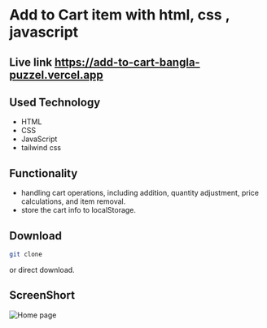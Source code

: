 # Add to Cart item with html, css , javascript

## Live link https://add-to-cart-bangla-puzzel.vercel.app

## Used Technology

- HTML
- CSS
- JavaScript
- tailwind css

## Functionality

- handling cart operations, including addition, quantity adjustment, price calculations, and item removal.
- store the cart info to localStorage.

## Download

```bash
git clone

```

or direct download.

## ScreenShort

![Home page]('./assests/img/ss.png')
